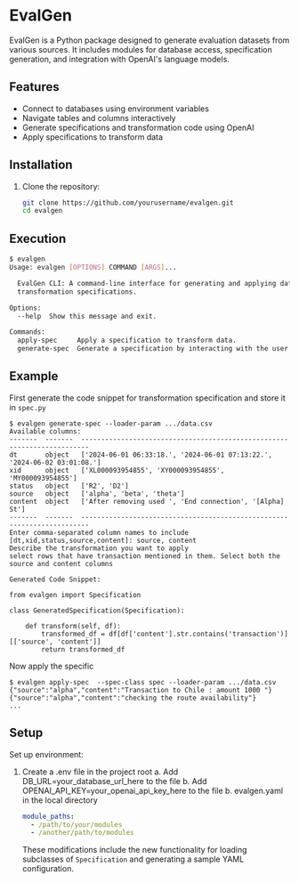 # EvalGen

EvalGen is a Python package designed to generate evaluation datasets from various sources. It includes modules for database access, specification generation, and integration with OpenAI's language models.

## Features
- Connect to databases using environment variables
- Navigate tables and columns interactively
- Generate specifications and transformation code using OpenAI
- Apply specifications to transform data

## Installation
1. Clone the repository:
   ```bash
   git clone https://github.com/yourusername/evalgen.git
   cd evalgen

## Execution
```bash
$ evalgen
Usage: evalgen [OPTIONS] COMMAND [ARGS]...

  EvalGen CLI: A command-line interface for generating and applying data
  transformation specifications.

Options:
  --help  Show this message and exit.

Commands:
  apply-spec     Apply a specification to transform data.
  generate-spec  Generate a specification by interacting with the user to..
```
## Example

First generate the code snippet for transformation specification and store it in `spec.py`

```
$ evalgen generate-spec --loader-param .../data.csv
Available columns:
-------  -------  ------------------------------------------------------------------------
dt       object   ['2024-06-01 06:33:18.', '2024-06-01 07:13:22.', '2024-06-02 03:01:08.']
xid      object   ['XL000093954855', 'XY000093954855', 'MY000093954855']
status   object   ['R2', 'D2']
source   object   ['alpha', 'beta', 'theta']
content  object   ['After removing used ', 'End connection', '[Alpha] St']
-------  -------  ------------------------------------------------------------------------
Enter comma-separated column names to include [dt,xid,status,source,content]: source, content
Describe the transformation you want to apply
select rows that have transaction mentioned in them. Select both the source and content columns

Generated Code Snippet:

from evalgen import Specification

class GeneratedSpecification(Specification):

    def transform(self, df):
        transformed_df = df[df['content'].str.contains('transaction')][['source', 'content']]
        return transformed_df

```

Now apply the specific 

```
$ evalgen apply-spec  --spec-class spec --loader-param .../data.csv
{"source":"alpha","content":"Transaction to Chile : amount 1000 "}
{"source":"alpha","content":"checking the route availability"}
...
```

## Setup

Set up environment:

1. Create a .env file in the project root
   a. Add DB_URL=your_database_url_here to the file
   b. Add OPENAI_API_KEY=your_openai_api_key_here to the file
b. evalgen.yaml in the local directory 
    ```yaml
    module_paths:
      - /path/to/your/modules
      - /another/path/to/modules
    ```
    
    These modifications include the new functionality for loading subclasses of `Specification` and generating a sample YAML configuration.
    